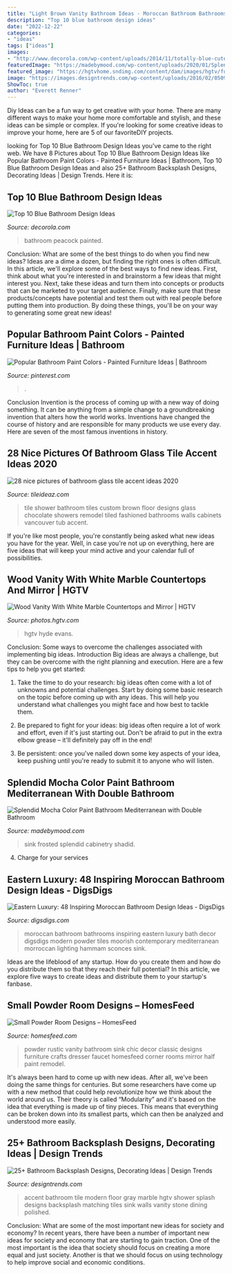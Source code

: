 ```yaml
---
title: "Light Brown Vanity Bathroom Ideas - Moroccan Bathroom Bathrooms Inspiring Eastern Luxury Bath Decor Digsdigs Modern Powder Tiles Moorish Contemporary Mediterranean Morroccan Lighting Hammam Sconces Sink"
description: "Top 10 blue bathroom design ideas"
date: "2022-12-22"
categories:
- "ideas"
tags: ["ideas"]
images:
- "http://www.decorola.com/wp-content/uploads/2014/11/totally-blue-cute-bathroom.jpg"
featuredImage: "https://madebymood.com/wp-content/uploads/2020/01/Splendid-Mocha-Color-Paint-Bathroom-Mediterranean-With-Frosted-Glass-Window-And-Wood-Cabinet-Arched.jpg"
featured_image: "https://hgtvhome.sndimg.com/content/dam/images/hgtv/fullset/2015/1/30/0/Hyde-Evans-Design_Discovery-Park_Master-Bath-Vanity.jpg.rend.hgtvcom.966.1288.suffix/1422641381137.jpeg"
image: "https://images.designtrends.com/wp-content/uploads/2016/02/05090000/Blue-Tile-Accent-Wall-Modern-Bathroom-splash.jpeg"
ShowToc: true
author: "Everett Renner"
---
```



Diy Ideas can be a fun way to get creative with your home. There are many different ways to make your home more comfortable and stylish, and these ideas can be simple or complex. If you're looking for some creative ideas to improve your home, here are 5 of our favoriteDIY projects.

	

		
looking for Top 10 Blue Bathroom Design Ideas you've came to the right web. We have 8 Pictures about Top 10 Blue Bathroom Design Ideas like Popular Bathroom Paint Colors - Painted Furniture Ideas | Bathroom, Top 10 Blue Bathroom Design Ideas and also 25+ Bathroom Backsplash Designs, Decorating Ideas | Design Trends. Here it is:
		
    
## Top 10 Blue Bathroom Design Ideas

<img loading=lazy src="http://www.decorola.com/wp-content/uploads/2014/11/totally-blue-cute-bathroom.jpg" onerror="this.onerror=null;this.src='https://tse1.mm.bing.net/th?id=OIP.ftO3jY8ZjvRp1qD3bNbO-QAAAA&amp;pid=15.1';" alt="Top 10 Blue Bathroom Design Ideas">

_Source: decorola.com_

>bathroom peacock painted. 

	

Conclusion: What are some of the best things to do when you find new ideas?
Ideas are a dime a dozen, but finding the right ones is often difficult. In this article, we'll explore some of the best ways to find new ideas. First, think about what you're interested in and brainstorm a few ideas that might interest you. Next, take these ideas and turn them into concepts or products that can be marketed to your target audience. Finally, make sure that these products/concepts have potential and test them out with real people before putting them into production. By doing these things, you'll be on your way to generating some great new ideas!

    
## Popular Bathroom Paint Colors - Painted Furniture Ideas | Bathroom

<img loading=lazy src="https://i.pinimg.com/736x/35/dd/ff/35ddff5815e920cdb950f75a1cad2c72.jpg" onerror="this.onerror=null;this.src='https://tse4.mm.bing.net/th?id=OIP.zQYO2YYxFeQS3yyoisQNjwHaLH&amp;pid=15.1';" alt="Popular Bathroom Paint Colors - Painted Furniture Ideas | Bathroom">

_Source: pinterest.com_

>. 

	

Conclusion
Invention is the process of coming up with a new way of doing something. It can be anything from a simple change to a groundbreaking invention that alters how the world works. Inventions have changed the course of history and are responsible for many products we use every day. Here are seven of the most famous inventions in history.

    
## 28 Nice Pictures Of Bathroom Glass Tile Accent Ideas 2020

<img loading=lazy src="https://www.tileideaz.com/wp-content/uploads/2015/08/elegant-wood-bathroom-vanity-cabinets-design-plus-glass-interior-door-feat-awesome-dark-shower-tile-idea.jpg" onerror="this.onerror=null;this.src='https://tse4.mm.bing.net/th?id=OIP.GUtmR0MFvNIGCWfCbrL7JwHaJ4&amp;pid=15.1';" alt="28 nice pictures of bathroom glass tile accent ideas 2020">

_Source: tileideaz.com_

>tile shower bathroom tiles custom brown floor designs glass chocolate showers remodel tiled fashioned bathrooms walls cabinets vancouver tub accent. 

	

If you're like most people, you're constantly being asked what new ideas you have for the year. Well, in case you're not up on everything, here are five ideas that will keep your mind active and your calendar full of possibilities. 

    
## Wood Vanity With White Marble Countertops And Mirror | HGTV

<img loading=lazy src="https://hgtvhome.sndimg.com/content/dam/images/hgtv/fullset/2015/1/30/0/Hyde-Evans-Design_Discovery-Park_Master-Bath-Vanity.jpg.rend.hgtvcom.966.1288.suffix/1422641381137.jpeg" onerror="this.onerror=null;this.src='https://tse1.mm.bing.net/th?id=OIP.B8fC93dcEovTdPvPNHmlKQHaJ4&amp;pid=15.1';" alt="Wood Vanity With White Marble Countertops and Mirror | HGTV">

_Source: photos.hgtv.com_

>hgtv hyde evans. 

	

Conclusion: Some ways to overcome the challenges associated with implementing big ideas.
Introduction
Big ideas are always a challenge, but they can be overcome with the right planning and execution. Here are a few tips to help you get started:

1. Take the time to do your research: big ideas often come with a lot of unknowns and potential challenges. Start by doing some basic research on the topic before coming up with any ideas. This will help you understand what challenges you might face and how best to tackle them.

2. Be prepared to fight for your ideas: big ideas often require a lot of work and effort, even if it's just starting out. Don't be afraid to put in the extra elbow grease – it'll definitely pay off in the end!

3. Be persistent: once you've nailed down some key aspects of your idea, keep pushing until you're ready to submit it to anyone who will listen.

    
## Splendid Mocha Color Paint Bathroom Mediterranean With Double Bathroom

<img loading=lazy src="https://madebymood.com/wp-content/uploads/2020/01/Splendid-Mocha-Color-Paint-Bathroom-Mediterranean-With-Frosted-Glass-Window-And-Wood-Cabinet-Arched.jpg" onerror="this.onerror=null;this.src='https://tse2.mm.bing.net/th?id=OIP.UgreabvZptlJOn3NowhlGQHaLH&amp;pid=15.1';" alt="Splendid Mocha Color Paint Bathroom Mediterranean with Double Bathroom">

_Source: madebymood.com_

>sink frosted splendid cabinetry shadid. 

	

4. Charge for your services 

    
## Eastern Luxury: 48 Inspiring Moroccan Bathroom Design Ideas - DigsDigs

<img loading=lazy src="http://www.digsdigs.com/photos/inspiring-moroccan-bathrooms-30.jpg" onerror="this.onerror=null;this.src='https://tse4.mm.bing.net/th?id=OIP.TNjr_vqzxD356LB0BCcx0AHaJ4&amp;pid=15.1';" alt="Eastern Luxury: 48 Inspiring Moroccan Bathroom Design Ideas - DigsDigs">

_Source: digsdigs.com_

>moroccan bathroom bathrooms inspiring eastern luxury bath decor digsdigs modern powder tiles moorish contemporary mediterranean morroccan lighting hammam sconces sink. 

	

Ideas are the lifeblood of any startup. How do you create them and how do you distribute them so that they reach their full potential? In this article, we explore five ways to create ideas and distribute them to your startup's fanbase.

    
## Small Powder Room Designs – HomesFeed

<img loading=lazy src="https://homesfeed.com/wp-content/uploads/2015/08/corner-powder-room-turquoise-vanity-white-sink-and-faucet-a-glass-vase-for-plants-a-white-basket-wall-mount-kit-for-towel-classic-mirror-with-metal-frame-and-a-pair-of-vanity-lighting.jpg" onerror="this.onerror=null;this.src='https://tse3.mm.bing.net/th?id=OIP.JZQhuggnOpkjz6BWqwOSEQHaLH&amp;pid=15.1';" alt="Small Powder Room Designs – HomesFeed">

_Source: homesfeed.com_

>powder rustic vanity bathroom sink chic decor classic designs furniture crafts dresser faucet homesfeed corner rooms mirror half paint remodel. 

	

It's always been hard to come up with new ideas. After all, we've been doing the same things for centuries. But some researchers have come up with a new method that could help revolutionize how we think about the world around us. Their theory is called “Modularity” and it's based on the idea that everything is made up of tiny pieces. This means that everything can be broken down into its smallest parts, which can then be analyzed and understood more easily.

    
## 25+ Bathroom Backsplash Designs, Decorating Ideas | Design Trends

<img loading=lazy src="https://images.designtrends.com/wp-content/uploads/2016/02/05090000/Blue-Tile-Accent-Wall-Modern-Bathroom-splash.jpeg" onerror="this.onerror=null;this.src='https://tse4.mm.bing.net/th?id=OIP.QSadvjQeq7CZzYSuQyF65wHaLH&amp;pid=15.1';" alt="25+ Bathroom Backsplash Designs, Decorating Ideas | Design Trends">

_Source: designtrends.com_

>accent bathroom tile modern floor gray marble hgtv shower splash designs backsplash matching tiles sink walls vanity stone dining polished. 

	

Conclusion: What are some of the most important new ideas for society and economy?
In recent years, there have been a number of important new ideas for society and economy that are starting to gain traction. One of the most important is the idea that society should focus on creating a more equal and just society. Another is that we should focus on using technology to help improve social and economic conditions.

